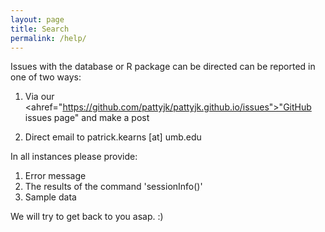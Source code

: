 ```yaml
---
layout: page
title: Search
permalink: /help/
---
```


Issues with the database or R package can be directed can be reported in one of two ways: 

1. Via our <ahref="https://github.com/pattyjk/pattyjk.github.io/issues">"GitHub issues page"</a> and make a post

2. Direct email to patrick.kearns [at] umb.edu

In all instances please provide:

1. Error message
2. The results of the command 'sessionInfo()'
3. Sample data

We will try to get back to you asap. :)
         
